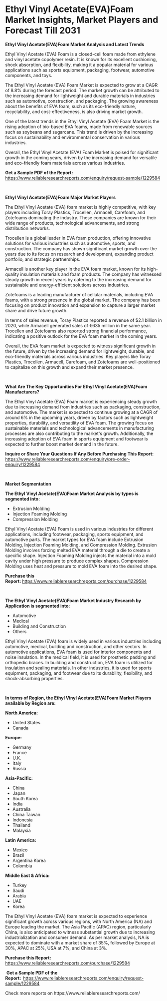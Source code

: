 <p><h1>Ethyl Vinyl Acetate(EVA)Foam Market Insights, Market Players and Forecast Till 2031</h1></p><p><strong>Ethyl Vinyl Acetate(EVA)Foam Market Analysis and Latest Trends</strong></p>
<p><p>Ethyl Vinyl Acetate (EVA) Foam is a closed-cell foam made from ethylene and vinyl acetate copolymer resin. It is known for its excellent cushioning, shock absorption, and flexibility, making it a popular material for various applications such as sports equipment, packaging, footwear, automotive components, and toys.</p><p>The Ethyl Vinyl Acetate (EVA) Foam Market is expected to grow at a CAGR of 8.8% during the forecast period. The market growth can be attributed to the increasing demand for lightweight and durable materials in industries such as automotive, construction, and packaging. The growing awareness about the benefits of EVA foam, such as its eco-friendly nature, recyclability, and cost-effectiveness, is also driving market growth.</p><p>One of the latest trends in the Ethyl Vinyl Acetate (EVA) Foam Market is the rising adoption of bio-based EVA foams, made from renewable sources such as soybeans and sugarcane. This trend is driven by the increasing focus on sustainability and environmental conservation in various industries.</p><p>Overall, the Ethyl Vinyl Acetate (EVA) Foam Market is poised for significant growth in the coming years, driven by the increasing demand for versatile and eco-friendly foam materials across various industries.</p></p>
<p><strong>Get a Sample PDF of the Report:&nbsp;</strong> <a href="https://www.reliableresearchreports.com/enquiry/request-sample/1229584">https://www.reliableresearchreports.com/enquiry/request-sample/1229584</a></p>
<p>&nbsp;</p>
<p><strong>Ethyl Vinyl Acetate(EVA)Foam Major Market Players</strong></p>
<p><p>The Ethyl Vinyl Acetate (EVA) foam market is highly competitive, with key players including Toray Plastics, Trocellen, Armacell, Carefoam, and Zotefoams dominating the industry. These companies are known for their wide range of products, technological advancements, and strong distribution networks.</p><p>Trocellen is a global leader in EVA foam production, offering innovative solutions for various industries such as automotive, sports, and construction. The company has shown significant market growth over the years due to its focus on research and development, expanding product portfolio, and strategic partnerships.</p><p>Armacell is another key player in the EVA foam market, known for its high-quality insulation materials and foam products. The company has witnessed steady growth in recent years by catering to the increasing demand for sustainable and energy-efficient solutions across industries.</p><p>Zotefoams is a leading manufacturer of cellular materials, including EVA foams, with a strong presence in the global market. The company has been focusing on product innovation and expansion to capture a larger market share and drive future growth.</p><p>In terms of sales revenue, Toray Plastics reported a revenue of $2.1 billion in 2020, while Armacell generated sales of €635 million in the same year. Trocellen and Zotefoams also reported strong financial performance, indicating a positive outlook for the EVA foam market in the coming years.</p><p>Overall, the EVA foam market is expected to witness significant growth in the future, driven by the increasing demand for lightweight, durable, and eco-friendly materials across various industries. Key players like Toray Plastics, Trocellen, Armacell, Carefoam, and Zotefoams are well-positioned to capitalize on this growth and expand their market presence.</p></p>
<p>&nbsp;</p>
<p><strong>What Are The Key Opportunities For Ethyl Vinyl Acetate(EVA)Foam Manufacturers?</strong></p>
<p><p>The Ethyl Vinyl Acetate (EVA) Foam market is experiencing steady growth due to increasing demand from industries such as packaging, construction, and automotive. The market is expected to continue growing at a CAGR of around 6% in the upcoming years, driven by factors such as lightweight properties, durability, and versatility of EVA foam. The growing focus on sustainable materials and technological advancements in manufacturing processes are also contributing to the market's growth. Additionally, the increasing adoption of EVA foam in sports equipment and footwear is expected to further boost market demand in the future.</p></p>
<p><strong>Inquire or Share Your Questions If Any Before Purchasing This Report:</strong> <a href="https://www.reliableresearchreports.com/enquiry/pre-order-enquiry/1229584">https://www.reliableresearchreports.com/enquiry/pre-order-enquiry/1229584</a></p>
<p>&nbsp;</p>
<p><strong>Market Segmentation</strong></p>
<p><strong>The Ethyl Vinyl Acetate(EVA)Foam Market Analysis by types is segmented into:</strong></p>
<p><ul><li>Extrusion Molding</li><li>Injection Foaming Molding</li><li>Compression Molding</li></ul></p>
<p><p>Ethyl Vinyl Acetate (EVA) Foam is used in various industries for different applications, including footwear, packaging, sports equipment, and automotive parts. The market types for EVA foam include Extrusion Molding, Injection Foaming Molding, and Compression Molding. Extrusion Molding involves forcing melted EVA material through a die to create a specific shape. Injection Foaming Molding injects the material into a mold cavity under high pressure to produce complex shapes. Compression Molding uses heat and pressure to mold EVA foam into the desired shape.</p></p>
<p><strong>Purchase this Report:&nbsp;</strong><a href="https://www.reliableresearchreports.com/purchase/1229584">https://www.reliableresearchreports.com/purchase/1229584</a></p>
<p>&nbsp;</p>
<p><strong>The Ethyl Vinyl Acetate(EVA)Foam Market Industry Research by Application is segmented into:</strong></p>
<p><ul><li>Automotive</li><li>Medical</li><li>Building and Construction</li><li>Others</li></ul></p>
<p><p>Ethyl Vinyl Acetate (EVA) foam is widely used in various industries including automotive, medical, building and construction, and other sectors. In automotive applications, EVA foam is used for interior components and noise insulation. In the medical field, it is used for prosthetic padding and orthopedic braces. In building and construction, EVA foam is utilized for insulation and sealing materials. In other industries, it is used for sports equipment, packaging, and footwear due to its durability, flexibility, and shock-absorbing properties.</p></p>
<p>&nbsp;</p>
<p><strong>In terms of Region, the Ethyl Vinyl Acetate(EVA)Foam Market Players available by Region are:</strong></p>
<p>
    <p> <strong> North America: </strong>
        <ul>
            <li>United States</li>
            <li>Canada</li>
        </ul>
        </p> 
    <p> <strong> Europe: </strong>
        <ul>
            <li>Germany</li>
            <li>France</li>
            <li>U.K.</li>
            <li>Italy</li>
            <li>Russia</li>
        </ul>
        </p> 
    <p> <strong> Asia-Pacific: </strong>
        <ul>
            <li>China</li>
            <li>Japan</li>
            <li>South Korea</li>
            <li>India</li>
            <li>Australia</li>
            <li>China Taiwan</li>
            <li>Indonesia</li>
            <li>Thailand</li>
            <li>Malaysia</li>
        </ul>
        </p> 
    <p> <strong> Latin America: </strong>
        <ul>
            <li>Mexico</li>
            <li>Brazil</li>
            <li>Argentina Korea</li>
            <li>Colombia</li>
        </ul>
        </p> 
    <p> <strong> Middle East & Africa: </strong>
        <ul>
            <li>Turkey</li>
            <li>Saudi</li>
            <li>Arabia</li>
            <li>UAE</li>
            <li>Korea</li>
        </ul>
    </p>
    </p>
<p><p>The Ethyl Vinyl Acetate (EVA) foam market is expected to experience significant growth across various regions, with North America (NA) and Europe leading the market. The Asia Pacific (APAC) region, particularly China, is also anticipated to witness substantial growth due to increasing industrialization and consumer demand. As per market analysis, NA is expected to dominate with a market share of 35%, followed by Europe at 30%, APAC at 25%, USA at 7%, and China at 3%.</p></p>
<p><strong>Purchase this Report: </strong><a href="https://www.reliableresearchreports.com/purchase/1229584">https://www.reliableresearchreports.com/purchase/1229584</a></p>
<p>&nbsp;<strong>Get a Sample PDF of the Report:&nbsp;&nbsp;</strong><a href="https://www.reliableresearchreports.com/enquiry/request-sample/1229584">https://www.reliableresearchreports.com/enquiry/request-sample/1229584</a></p>
<p><strong></strong></p>
<p>Check more reports on https://www.reliableresearchreports.com/</p>